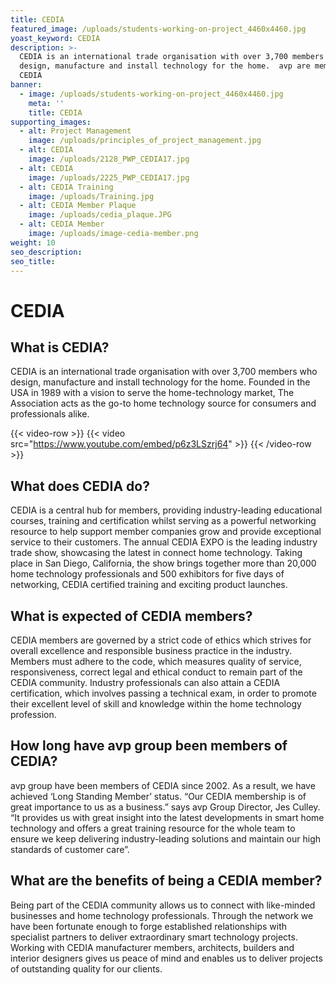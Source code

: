 ```yaml
---
title: CEDIA
featured_image: /uploads/students-working-on-project_4460x4460.jpg
yoast_keyword: CEDIA
description: >-
  CEDIA is an international trade organisation with over 3,700 members who
  design, manufacture and install technology for the home.  avp are members of
  CEDIA
banner:
  - image: /uploads/students-working-on-project_4460x4460.jpg
    meta: ''
    title: CEDIA
supporting_images:
  - alt: Project Management
    image: /uploads/principles_of_project_management.jpg
  - alt: CEDIA
    image: /uploads/2128_PWP_CEDIA17.jpg
  - alt: CEDIA
    image: /uploads/2225_PWP_CEDIA17.jpg
  - alt: CEDIA Training
    image: /uploads/Training.jpg
  - alt: CEDIA Member Plaque
    image: /uploads/cedia_plaque.JPG
  - alt: CEDIA Member
    image: /uploads/image-cedia-member.png
weight: 10
seo_description: 
seo_title: 
---
```


# CEDIA

## What is CEDIA?

CEDIA is an international trade organisation with over 3,700 members who design, manufacture and install technology for the home. Founded in the USA in 1989 with a vision to serve the home-technology market, The Association acts as the go-to home technology source for consumers and professionals alike. 

{{< video-row >}}
  {{< video src="https://www.youtube.com/embed/p6z3LSzrj64" >}}
{{< /video-row >}}

## What does CEDIA do?

CEDIA is a central hub for members, providing industry-leading educational courses, training and certification whilst serving as a powerful networking resource to help support member companies grow and provide exceptional service to their customers. The annual CEDIA EXPO is the leading industry trade show, showcasing the latest in connect home technology. Taking place in San Diego, California, the show brings together more than 20,000 home technology professionals and 500 exhibitors for five days of networking, CEDIA certified training and exciting product launches.

## What is expected of CEDIA members?

CEDIA members are governed by a strict code of ethics which strives for overall excellence and responsible business practice in the industry. Members must adhere to the code, which measures quality of service, responsiveness, correct legal and ethical conduct to remain part of the CEDIA community. Industry professionals can also attain a CEDIA certification, which involves passing a technical exam, in order to promote their excellent level of skill and knowledge within the home technology profession.

## How long have avp group been members of CEDIA?

avp group have been members of CEDIA since 2002. As a result, we have achieved ‘Long Standing Member’ status. “Our CEDIA membership is of great importance to us as a business.” says avp Group Director, Jes Culley. “It provides us with great insight into the latest developments in smart home technology and offers a great training resource for the whole team to ensure we keep delivering industry-leading solutions and maintain our high standards of customer care”.

## What are the benefits of being a CEDIA member?

Being part of the CEDIA community allows us to connect with like-minded businesses and home technology professionals. Through the network we have been fortunate enough to forge established relationships with specialist partners to deliver extraordinary smart technology projects. Working with CEDIA manufacturer members, architects, builders and interior designers gives us peace of mind and enables us to deliver projects of outstanding quality for our clients. 
